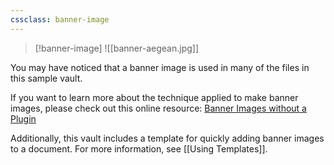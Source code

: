 ```yaml
---
cssclass: banner-image
---
```

>[!banner-image] ![[banner-aegean.jpg]]

You may have noticed that a banner image is used in many of the files in this sample vault. 

If you want to learn more about the technique applied to make banner images, please check out this online resource: [Banner Images without a Plugin](https://tfthacker.com/banner-image)

Additionally, this vault includes a template for quickly adding banner images to a document. For more information, see [[Using Templates]].



